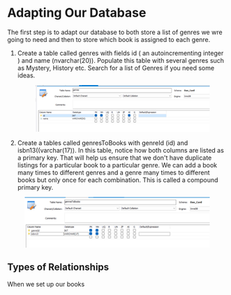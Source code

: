 # Adapting Our Database

The first step is to adapt our database to both store a list of genres we wre going to need and then to store which book is assigned to each genre.&#x20;

1.  Create a table called genres with fields id ( an autoincrementing integer ) and name (nvarchar(20)). Populate this table with several genres such as Mystery, History etc. Search for a list of Genres if you need some ideas.&#x20;

    <figure><img src="../../.gitbook/assets/image (2).png" alt=""><figcaption></figcaption></figure>
2. Create a tables called genresToBooks with genreId (id) and isbn13((varchar(17)). In this table, notice how both columns are listed as a primary key. That will help us ensure that we don't have duplicate listings for a particular book to a particular genre. We can add a book many times to different genres and a genre many times to different books but only once for each combination. This is called a compound primary key.

<figure><img src="../../.gitbook/assets/image (3).png" alt=""><figcaption></figcaption></figure>

## Types of Relationships

When we set up our books
